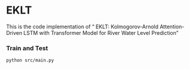 # EKLT
This is the code implementation of “ EKLT: Kolmogorov-Arnold Attention-Driven LSTM with Transformer Model for River Water Level Prediction”
### Train and Test
```bash
python src/main.py
```
